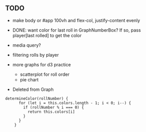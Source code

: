## TODO

- make body or #app 100vh and flex-col, justify-content evenly
- DONE: want color for last roll in GraphNumberBox? If so, pass player[last rolled] to get the color
- media query? 
- filtering rolls by player
- more graphs for d3 practice
  - scatterplot for roll order
  - pie chart



- Deleted from Graph
```
determineColor(rollNumber) {
      for (let i = this.colors.length - 1; i < 0; i--) {
        if (rollNumber % i === 0) {
          return this.colors[i]
        }
      }
    }
```
